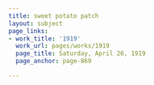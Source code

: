 ```yaml
---
title: sweet potato patch
layout: subject
page_links:
- work_title: '1919'
  work_url: pages/works/1919
  page_title: Saturday, April 26, 1919
  page_anchor: page-869

---
```

